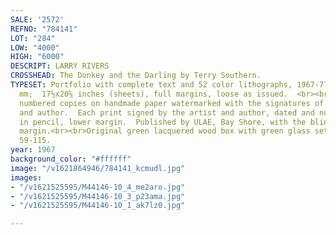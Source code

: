 ```yaml
---
SALE: '2572'
REFNO: "784141"
LOT: "284"
LOW: "4000"
HIGH: "6000"
DESCRIPT: LARRY RIVERS
CROSSHEAD: The Donkey and the Darling by Terry Southern.
TYPESET: Portfolio with complete text and 52 color lithographs, 1967-77.  445x525
  mm;  17½x20⅝ inches (sheets), full margins, loose as issued.  <br><br>One of 35
  numbered copies on handmade paper watermarked with the signatures of the artist
  and author.  Each print signed by the artist and author, dated and numbered XXII/XXXV
  in pencil, lower margin.  Published by ULAE, Bay Shore, with the blind stamp lower
  margin.<br><br>Original green lacquered wood box with green glass set into the cover.  Sparks
  59-115.
year: 1967
background_color: "#ffffff"
image: "/v1621864946/784141_kcmudl.jpg"
images:
- "/v1621525595/M44146-10_4_me2aro.jpg"
- "/v1621525595/M44146-10_3_p23ama.jpg"
- "/v1621525595/M44146-10_1_ak7lz0.jpg"

---
```

